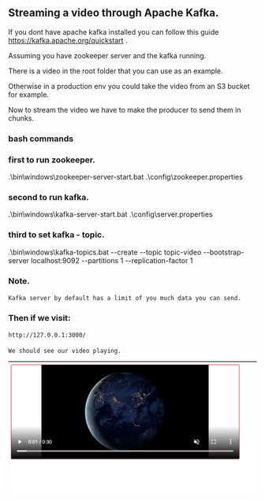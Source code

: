 ## Streaming a video through Apache Kafka.

If you dont have apache kafka installed you can follow this guide https://kafka.apache.org/quickstart .

Assuming you have zookeeper server and the kafka running.

There is a video in the root folder that you can use as an example.

Otherwise in a production env you could take the video from an S3 bucket for example.

Now to stream the video we have to make the producer to send them in chunks.

### bash commands

### first to run zookeeper.

   .\bin\windows\zookeeper-server-start.bat .\config\zookeeper.properties

   
### second to run kafka.

   .\bin\windows\kafka-server-start.bat .\config\server.properties


### third to set kafka - topic.

   .\bin\windows\kafka-topics.bat --create --topic topic-video --bootstrap-server localhost:9092 --partitions 1 --replication-factor 1    


### Note.

    Kafka server by default has a limit of you much data you can send.



### Then if we visit:

    http://127.0.0.1:3000/

    We should see our video playing.

<img src="screenshot.png">
